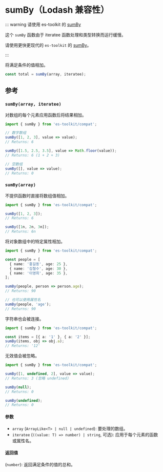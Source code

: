 # sumBy（Lodash 兼容性）

::: warning 请使用 es-toolkit 的 [sumBy](../../math/sumBy.md)

这个 `sumBy` 函数由于 iteratee 函数处理和类型转换而运行缓慢。

请使用更快更现代的 `es-toolkit` 的 [sumBy](../../math/sumBy.md)。

:::

将满足条件的值相加。

```typescript
const total = sumBy(array, iteratee);
```

## 参考

### `sumBy(array, iteratee)`

对数组的每个元素应用函数后将结果相加。

```typescript
import { sumBy } from 'es-toolkit/compat';

// 数字数组
sumBy([1, 2, 3], value => value);
// Returns: 6

sumBy([1.5, 2.5, 3.5], value => Math.floor(value));
// Returns: 6 (1 + 2 + 3)

// 空数组
sumBy([], value => value);
// Returns: 0
```

### `sumBy(array)`

不提供函数时直接将数组值相加。

```typescript
import { sumBy } from 'es-toolkit/compat';

sumBy([1, 2, 3]);
// Returns: 6

sumBy([1n, 2n, 3n]);
// Returns: 6n
```

将对象数组中的特定属性相加。

```typescript
import { sumBy } from 'es-toolkit/compat';

const people = [
  { name: '홍길동', age: 25 },
  { name: '김철수', age: 30 },
  { name: '이영희', age: 35 },
];

sumBy(people, person => person.age);
// Returns: 90

// 也可以使用属性名
sumBy(people, 'age');
// Returns: 90
```

字符串也会被连接。

```typescript
import { sumBy } from 'es-toolkit/compat';

const items = [{ a: '1' }, { a: '2' }];
sumBy(items, obj => obj.a);
// Returns: '12'
```

无效值会被忽略。

```typescript
import { sumBy } from 'es-toolkit/compat';

sumBy([1, undefined, 2], value => value);
// Returns: 3 (忽略 undefined)

sumBy(null);
// Returns: 0

sumBy(undefined);
// Returns: 0
```

#### 参数

- `array` (`ArrayLike<T> | null | undefined`): 要处理的数组。
- `iteratee` (`((value: T) => number) | string`, 可选): 应用于每个元素的函数或属性名。

#### 返回值

(`number`): 返回满足条件的值的总和。
